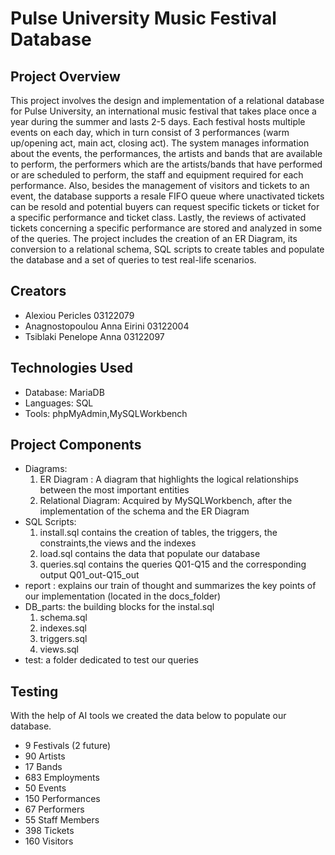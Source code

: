 # Pulse University Music Festival Database
## Project Overview

This project involves the design and implementation of a relational database for Pulse University, an international music festival that takes place once a year during the summer and lasts 2-5 days. Each festival hosts multiple events on each day, which in turn consist of 3 performances (warm up/opening act, main act, closing act). The system manages information about the events, the performances, the artists and bands that are available to perform, the performers which are the artists/bands that have performed or are scheduled to perform, the staff and equipment required for each performance. Also, besides the management of visitors and tickets to an event, the database supports a resale FIFO queue where unactivated tickets can be resold and potential buyers can request specific tickets or ticket for a specific performance and ticket class. Lastly, the reviews of activated tickets concerning a specific performance are stored and analyzed in some of the queries. 
  The project includes the creation of an ER Diagram, its conversion to a relational schema, SQL scripts to create tables and populate the database and a set of queries to test real-life scenarios.

## Creators 
- Alexiou Pericles 03122079
- Anagnostopoulou Anna Eirini 03122004
- Tsiblaki Penelope Anna 03122097

## Technologies Used
- Database: MariaDB
- Languages: SQL
- Tools: phpMyAdmin,MySQLWorkbench

## Project Components
- Diagrams:
    1. ER Diagram : A diagram that highlights the logical relationships between the most important entities
    2. Relational Diagram: Acquired by MySQLWorkbench, after the implementation of the schema and the ER Diagram
- SQL Scripts:
    1. install.sql contains the creation of tables, the triggers, the constraints,the views and the indexes
    2. load.sql contains the data that populate our database
    3. queries.sql contains the queries Q01-Q15 and the corresponding output Q01_out-Q15_out
- report : explains our train of thought and summarizes the key points of our implementation (located in the docs_folder)
- DB_parts: the building blocks for the instal.sql
    1. schema.sql
    2. indexes.sql
    3. triggers.sql
    4. views.sql
- test: a folder dedicated to test our queries
  
## Testing
With the help of AI tools we created the data below to populate our database.
- 9 Festivals (2 future)
- 90 Artists
- 17 Bands
- 683 Employments
- 50 Events
- 150 Performances
- 67 Performers
- 55 Staff Members
- 398 Tickets
- 160 Visitors







